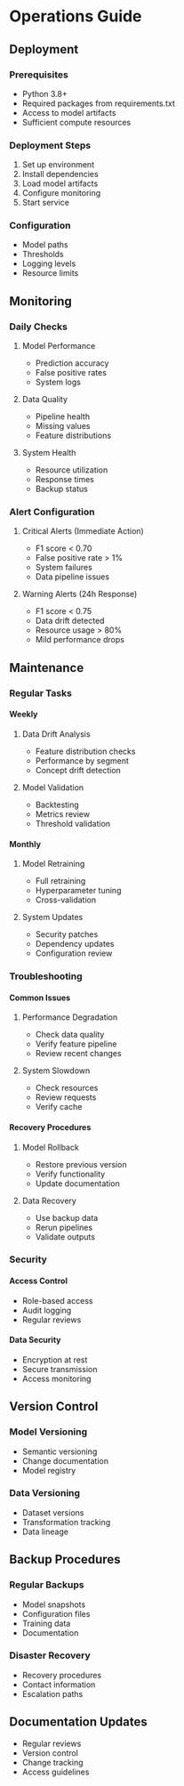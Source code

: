 # Operations Guide

## Deployment

### Prerequisites
- Python 3.8+
- Required packages from requirements.txt
- Access to model artifacts
- Sufficient compute resources

### Deployment Steps
1. Set up environment
2. Install dependencies
3. Load model artifacts
4. Configure monitoring
5. Start service

### Configuration
- Model paths
- Thresholds
- Logging levels
- Resource limits

## Monitoring

### Daily Checks
1. Model Performance
   - Prediction accuracy
   - False positive rates
   - System logs

2. Data Quality
   - Pipeline health
   - Missing values
   - Feature distributions

3. System Health
   - Resource utilization
   - Response times
   - Backup status

### Alert Configuration
1. Critical Alerts (Immediate Action)
   - F1 score < 0.70
   - False positive rate > 1%
   - System failures
   - Data pipeline issues

2. Warning Alerts (24h Response)
   - F1 score < 0.75
   - Data drift detected
   - Resource usage > 80%
   - Mild performance drops

## Maintenance

### Regular Tasks

#### Weekly
1. Data Drift Analysis
   - Feature distribution checks
   - Performance by segment
   - Concept drift detection

2. Model Validation
   - Backtesting
   - Metrics review
   - Threshold validation

#### Monthly
1. Model Retraining
   - Full retraining
   - Hyperparameter tuning
   - Cross-validation

2. System Updates
   - Security patches
   - Dependency updates
   - Configuration review

### Troubleshooting

#### Common Issues
1. Performance Degradation
   - Check data quality
   - Verify feature pipeline
   - Review recent changes

2. System Slowdown
   - Check resources
   - Review requests
   - Verify cache

#### Recovery Procedures
1. Model Rollback
   - Restore previous version
   - Verify functionality
   - Update documentation

2. Data Recovery
   - Use backup data
   - Rerun pipelines
   - Validate outputs

### Security

#### Access Control
- Role-based access
- Audit logging
- Regular reviews

#### Data Security
- Encryption at rest
- Secure transmission
- Access monitoring

## Version Control

### Model Versioning
- Semantic versioning
- Change documentation
- Model registry

### Data Versioning
- Dataset versions
- Transformation tracking
- Data lineage

## Backup Procedures

### Regular Backups
- Model snapshots
- Configuration files
- Training data
- Documentation

### Disaster Recovery
- Recovery procedures
- Contact information
- Escalation paths

## Documentation Updates
- Regular reviews
- Version control
- Change tracking
- Access guidelines 